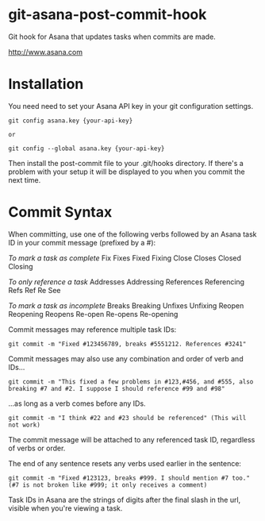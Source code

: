 git-asana-post-commit-hook
==========================

Git hook for Asana that updates tasks when commits are made.

http://www.asana.com

Installation
============
You need need to set your Asana API key in your git configuration settings.

	git config asana.key {your-api-key} 

	or

	git config --global asana.key {your-api-key}

Then install the post-commit file to your .git/hooks directory.  If there's a problem with your setup it will be displayed to you when you commit the next time.

[Asana API Key]: http://developer.asana.com/documentation/#api_keys

Commit Syntax
=============
When committing, use one of the following verbs followed by an Asana task ID in your commit message (prefixed by a #):

*To mark a task as complete*
    Fix
    Fixes
    Fixed
    Fixing
    Close
    Closes
    Closed
    Closing

*To only reference a task*
    Addresses
    Addressing
    References
    Referencing
    Refs
    Ref
    Re
    See

*To mark a task as incomplete*
    Breaks
    Breaking
    Unfixes
    Unfixing
    Reopen
    Reopening
    Reopens
    Re-open
    Re-opens
    Re-opening

Commit messages may reference multiple task IDs:

    git commit -m "Fixed #123456789, breaks #5551212. References #3241"
    
Commit messages may also use any combination and order of verb and IDs...

    git commit -m "This fixed a few problems in #123,#456, and #555, also breaking #7 and #2. I suppose I should reference #99 and #98"

...as long as a verb comes before any IDs.

    git commit -m "I think #22 and #23 should be referenced" (This will not work)

The commit message will be attached to any referenced task ID, regardless of verbs or order.

The end of any sentence resets any verbs used earlier in the sentence:

    git commit -m "Fixed #123123, breaks #999. I should mention #7 too." (#7 is not broken like #999; it only receives a comment)

Task IDs in Asana are the strings of digits after the final slash in the url, visible when you're viewing a task.
